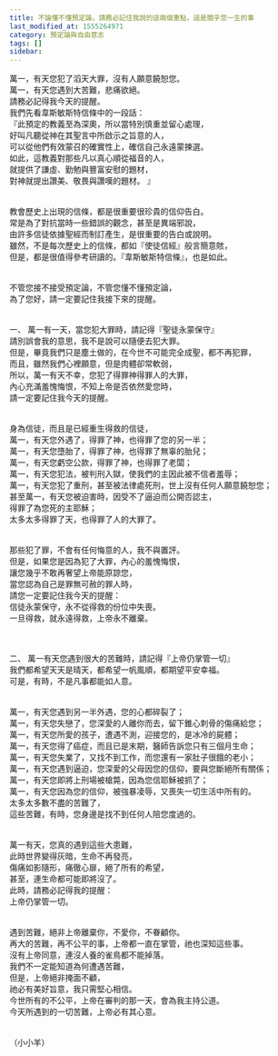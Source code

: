 ```yaml
---
title: 不論懂不懂預定論，請務必記住我說的這兩個重點，這是關乎您一生的事
last_modified_at: 1555264971
category: 預定論與自由意志
tags: []
sidebar: 
---
```


<div>萬一，有天您犯了滔天大罪，沒有人願意饒恕您。</div>
<div>萬一，有天您遇到大苦難，悲痛欲絕。</div>
<div>請務必記得我今天的提醒。</div>
<div>我們先看韋斯敏斯特信條中的一段話：</div>
<div>『此預定的教義至為深奧，所以當特別慎重並留心處理，</div>
<div>好叫凡聽從神在其聖言中所啟示之旨意的人，</div>
<div>可以從他們有效蒙召的確實性上，確信自己永遠蒙揀選。</div>
<div>如此，這教義對那些凡以真心順從福音的人，</div>
<div>就提供了謙虛、勤勉與豐富安慰的題材，</div>
<div>對神就提出讚美、敬畏與讚嘆的題材。 』</div>
<div> </div>
<div> </div>
<div>教會歷史上出現的信條，都是很重要很珍貴的信仰告白。</div>
<div>常是為了對抗當時一些錯誤的觀念，甚至是異端邪說，</div>
<div>由許多信徒依據聖經而制訂產生，是很重要的告白或說明。</div>
<div>雖然，不是每次歷史上的信條，都如『使徒信經』般言簡意賅，</div>
<div>但是，都是很值得參考研讀的。『韋斯敏斯特信條』，也是如此。</div>
<div> </div>
<div> </div>
<div>不管您接不接受預定論，不管您懂不懂預定論，</div>
<div>為了您好，請一定要記住我接下來的提醒。</div>
<div> </div>
<div> </div>
<div>一、<span style="white-space:pre"> </span>萬一有一天，當您犯大罪時，請記得『聖徒永蒙保守』</div>
<div>請別誤會我的意思，我不是說可以隨便去犯大罪。</div>
<div>但是，畢竟我們只是塵土做的，在今世不可能完全成聖，都不再犯罪，</div>
<div>而且，雖然我們心裡願意，但是肉體卻常軟弱，</div>
<div>所以，萬一有天不幸，您犯了得罪神得罪人的大罪，</div>
<div>內心充滿羞愧悔恨，不知上帝是否依然愛您時，</div>
<div>請一定要記住我今天的提醒。</div>
<div> </div>
<div> </div>
<div>身為信徒，而且是已經重生得救的信徒，</div>
<div>萬一，有天您外遇了，得罪了神，也得罪了您的另一半；</div>
<div>萬一，有天您墮胎了，得罪了神，也得罪了無辜的胎兒；</div>
<div>萬一，有天您虧空公款，得罪了神，也得罪了老闆；</div>
<div>萬一，有天您犯法，被判刑入獄，使我們的主因此被不信者羞辱；</div>
<div>萬一，有天您犯了重刑，甚至被法律處死刑，世上沒有任何人願意饒恕您；</div>
<div>甚至萬一，有天您被迫害時，因受不了逼迫而公開否認主，</div>
<div>得罪了為您死的主耶穌；</div>
<div>太多太多得罪了天，也得罪了人的大罪了。</div>
<div> </div>
<div> </div>
<div>那些犯了罪，不會有任何悔意的人，我不與置評。</div>
<div>但是，如果您是因為犯了大罪，內心的羞愧悔恨，</div>
<div>讓您幾乎不敢再奢望上帝能原諒您，</div>
<div>當您認為自己是罪無可赦的罪人時，</div>
<div>請您一定要記住我今天的提醒：</div>
<div>信徒永蒙保守，永不從得救的份位中失喪。</div>
<div>一旦得救，就永遠得救，上帝永不離棄。</div>
<div> </div>
<div> </div>
<div> </div>
<div>二、<span style="white-space:pre"> </span>萬一有天您遇到很大的苦難時，請記得『上帝仍掌管一切』</div>
<div>我們都希望天天是晴天，都希望一帆風順，都期望平安幸福。</div>
<div>可是，有時，不是凡事都能如人意。</div>
<div> </div>
<div> </div>
<div>萬一，有天您遇到另一半外遇，您的心都碎裂了；</div>
<div>萬一，有天您失戀了，您深愛的人離你而去，留下錐心刺骨的傷痛給您；</div>
<div>萬一，有天您所愛的孩子，遭遇不測，迎接您的，是冰冷的屍體；</div>
<div>萬一，有天您得了癌症，而且已是末期，醫師告訴您只有三個月生命；</div>
<div>萬一，有天您失業了，又找不到工作，而您還有一家肚子很餓的老小；</div>
<div>萬一，有天您遇到逼迫，您深愛的父母因您的信仰，要與您斷絕所有關係；</div>
<div>萬一，有天您即將上刑場被槍斃，因為您信耶穌被抓了；</div>
<div>萬一，有天您因為您的信仰，被強暴凌辱，又喪失一切生活中所有的。</div>
<div>太多太多數不盡的苦難了，</div>
<div>這些苦難，有時，您身邊是找不到任何人陪您度過的。</div>
<div> </div>
<div> </div>
<div>萬一有天，您真的遇到這些大患難，</div>
<div>此時世界變得灰暗，生命不再發亮，</div>
<div>傷痛如影隨形，痛徹心扉，絕了所有的希望，</div>
<div>甚至，連生命都可能即將沒了。</div>
<div>此時，請務必記得我的提醒：</div>
<div>上帝仍掌管一切。</div>
<div> </div>
<div> </div>
<div>遇到苦難，絕非上帝離棄你，不愛你，不眷顧你。</div>
<div>再大的苦難，再不公平的事，上帝都一直在掌管，祂也深知這些事。</div>
<div>沒有上帝同意，連沒人養的雀鳥都不能掉落。</div>
<div>我們不一定能知道為何遭遇苦難，</div>
<div>但是，上帝絕非掩面不顧，</div>
<div>祂必有美好旨意，我只需堅心相信。</div>
<div>今世所有的不公平，上帝在審判的那一天，會為我主持公道。</div>
<div>今天所遇到的一切苦難，上帝必有其心意。</div>
<div> </div>
<div> </div>
<div>（小小羊）</div>
